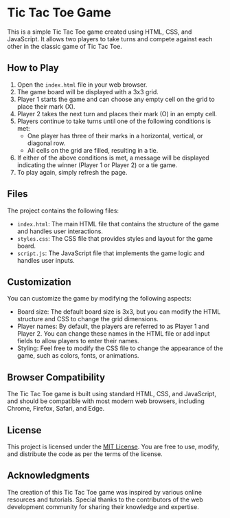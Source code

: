 <h1>Tic Tac Toe Game</h1><p>This is a simple Tic Tac Toe game created using HTML, CSS, and JavaScript. It allows two players to take turns and compete against each other in the classic game of Tic Tac Toe.</p><h2>How to Play</h2><ol><li>Open the <code>index.html</code> file in your web browser.</li><li>The game board will be displayed with a 3x3 grid.</li><li>Player 1 starts the game and can choose any empty cell on the grid to place their mark (X).</li><li>Player 2 takes the next turn and places their mark (O) in an empty cell.</li><li>Players continue to take turns until one of the following conditions is met:<ul><li>One player has three of their marks in a horizontal, vertical, or diagonal row.</li><li>All cells on the grid are filled, resulting in a tie.</li></ul></li><li>If either of the above conditions is met, a message will be displayed indicating the winner (Player 1 or Player 2) or a tie game.</li><li>To play again, simply refresh the page.</li></ol><h2>Files</h2><p>The project contains the following files:</p><ul><li><code>index.html</code>: The main HTML file that contains the structure of the game and handles user interactions.</li><li><code>styles.css</code>: The CSS file that provides styles and layout for the game board.</li><li><code>script.js</code>: The JavaScript file that implements the game logic and handles user inputs.</li></ul><h2>Customization</h2><p>You can customize the game by modifying the following aspects:</p><ul><li>Board size: The default board size is 3x3, but you can modify the HTML structure and CSS to change the grid dimensions.</li><li>Player names: By default, the players are referred to as Player 1 and Player 2. You can change these names in the HTML file or add input fields to allow players to enter their names.</li><li>Styling: Feel free to modify the CSS file to change the appearance of the game, such as colors, fonts, or animations.</li></ul><h2>Browser Compatibility</h2><p>The Tic Tac Toe game is built using standard HTML, CSS, and JavaScript, and should be compatible with most modern web browsers, including Chrome, Firefox, Safari, and Edge.</p><h2>License</h2><p>This project is licensed under the <a href="LICENSE" target="_new">MIT License</a>. You are free to use, modify, and distribute the code as per the terms of the license.</p><h2>Acknowledgments</h2><p>The creation of this Tic Tac Toe game was inspired by various online resources and tutorials. Special thanks to the contributors of the web development community for sharing their knowledge and expertise.</p>